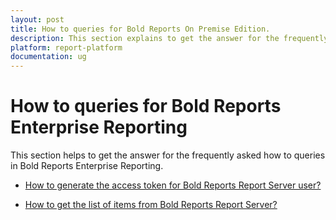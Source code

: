 ```yaml
---
layout: post
title: How to queries for Bold Reports On Premise Edition.
description: This section explains to get the answer for the frequently asked how to queries in Bold Reports On Premise Edition.
platform: report-platform
documentation: ug
---
```


# How to queries for Bold Reports Enterprise Reporting

This section helps to get the answer for the frequently asked how to queries in Bold Reports Enterprise Reporting.

* [How to generate the access token for Bold Reports Report Server user?](/developer-guide/how-to/generate-access-token-for-bold-reports-server-user/)

* [How to get the list of items from Bold Reports Report Server?](/developer-guide/how-to/get-list-of-items-from-bold-reports-server/)


